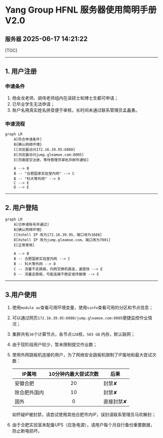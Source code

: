 # Yang Group HFNL 服务器使用简明手册 V2.0

`服务器`
2025-06-17 14:21:22
---

[TOC]

---

## 1. 用户注册

### 申请条件

1. 杨金龙老师、胡伟老师组内在读硕士和博士生都可申请；
2. 已毕业学生无法申请；
3. 账户名用真实姓名拼音便于审核，长时间未通过联系管理员孟鑫勇。

### 申请流程

```mermaid
graph LR
    A[符合申请条件]
    B{确认网络环境}
    C[浏览器访问172.16.39.95:6080]
    D[浏览器访问jump.gleamoe.com:8005]
    E[页面提交注册，等待管理员审批并邮件通知]

    A --> B
    B -- "合肥国家实验室内网" --> C
    B -- "科大等外网" --> D
    C --> E
    D --> E
```

---

## 2. 用户登陆

```mermaid
graph LR
    A[已申请账号并通过]
    B{确认网络环境}
    C[Xshell IP 改为172.16.39.95，端口改为1688]
    D[Xshell IP 改为jump.gleamoe.com，端口改为7001]
    E[正常使用]
    
    A --> B
    B -- 合肥国家实验室内网 --> C
    B -- 科大等外网 --> D
    C -- 流量不走跳板，内网交换机直连，速度快 --> E
    D -- 流量走跳板，可能连接不稳定或传输慢 --> E
```

---

## 3.用户使用

1. 使用`module av`查看可用环境变量，使用`sinfo`查看可用的分区和节点信息；
2. 可以通过网页`172.16.39.95:6080/jump.gleamoe.com:8005`便捷监控作业情况；
3. 集群共有`36`个计算节点，各节点`128`核，`503 GB` 内存，默认联网；
4. 由于现阶段用户较少，暂未限制提交作业数；
5. 使用外网跳板机连接的用户，为了网络安全跳板机限制了IP属地和最大尝试次数：

    | **IP属地**      | **10分钟内最大尝试次数** | **后果** |
    | ---  | :----: |  --- |
    | 安徽合肥 | 20    | 封禁✘  |
    | 除合肥外国内   | 10    | 封禁✘  |
    | 国外   | 0    | 直接封禁✘  |

    如怀疑IP被封禁，请尝试使用其他合肥市内IP，误封请联系管理员马欢解封；
6. 由于合肥实验室未配备UPS（应急电源），请用户每个月自行备份重要数据，防止断电损坏。
